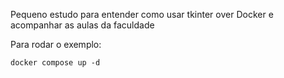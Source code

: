 Pequeno estudo para entender como usar tkinter over Docker e acompanhar as aulas da faculdade

Para rodar o exemplo:
```
docker compose up -d
```
